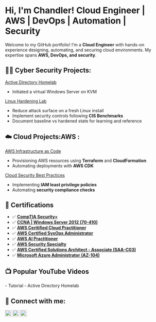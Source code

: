 <h1>Hi, I'm Chandler! Cloud Engineer | AWS | DevOps | Automation | Security</h1>

Welcome to my GitHub portfolio! I'm a **Cloud Engineer** with hands-on experience designing, automating, and securing cloud environments. My expertise spans **AWS, DevOps, and security**.

<h2>👨‍💻 Cyber Security Projects:</h2>

[Active Directory Homelab](https://github.com/cmiller570s/ActiveDirectoryLab)
- Initiated a virtual Windows Server on KVM

[Linux Hardening Lab](https://github.com/cmiller570s/LinuxHardeningLab/blob/main/README.md) 
- Reduce attack surface on a fresh Linux install  
- Implement security controls following **CIS Benchmarks**  
- Document baseline vs hardened state for learning and reference
 
<h2>☁️ Cloud Projects:AWS :</h2>

[AWS Infrastructure as Code](https://github.com/cmiller570s/LABURL)
- Provisioning AWS resources using **Terraform** and **CloudFormation**  
- Automating deployments with **AWS CDK**

[Cloud Security Best Practices](https://github.com/cmiller570s/LABURL)
- Implementing **IAM least privilege policies**  
- Automating **security compliance checks** 

<h2>📜 Certifications</h2>

- ✅ [**CompTIA Security+**](https://github.com/cmiller570s/CERTIFICATES)
- ✅ [**CCNA | Windows Server 2012 (70-410)**](https://github.com/cmiller570s/CERTIFICATES) 
- ✅ [**AWS Ceritified Cloud Practitioner**](https://github.com/cmiller570s/CERTIFICATES)
- ✅ [**AWS Certified SysOps Administrator**](https://github.com/cmiller570s/CERTIFICATES)
- ✅ [**AWS AI Practitioner**](https://github.com/cmiller570s/CERTIFICATES)
- ✅ [**AWS Security Specialty**](https://github.com/cmiller570s/CERTIFICATES)
- ✅ [**AWS Certified Solutions Architect - Associate (SAA-C03)**](https://github.com/cmiller570s/CERTIFICATES)  
- ✅ [**Microsoft Azure Administrator (AZ-104)**](https://github.com/cmiller570s/CERTIFICATES)  
 
<h2>📺 Popular YouTube Videos</h2>
- Tutorial - Active Directory Homelab

<h2> 🤳 Connect with me:</h2>

[<img align="left" alt="JoshMadakor | YouTube" width="22px" src="https://cdn.jsdelivr.net/npm/simple-icons@v3/icons/youtube.svg" />][youtube]
[<img align="left" alt="JoshMadakor | LinkedIn" width="22px" src="https://cdn.jsdelivr.net/npm/simple-icons@v3/icons/linkedin.svg" />][linkedin]
[<img align="left" alt="JoshMadakor | Instagram" width="22px" src="https://cdn.jsdelivr.net/npm/simple-icons@v3/icons/instagram.svg" />][instagram]

[youtube]: https://www.youtube.com/c/joshmadakor
[instagram]: https://www.instagram.com/joshmadakor/
[linkedin]: https://linkedin.com/in/joshmadakor
